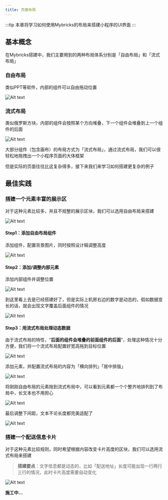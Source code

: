 ```yaml
---
title: 页面布局
---
```


:::tip
本章将学习如何使用Mybricks的布局来搭建小程序的UI界面
:::


## 基本概念
在Mybricks搭建中，我们主要用到的两种布局体系分别是「自由布局」和「流式布局」

### 自由布局
类似PPT等软件，内部的组件可以自由拖动位置

![Alt text](img/abs.gif)

### 流式布局
类似俄罗斯方块，内部的组件会按照某个方向堆叠，下一个组件会堆叠到上一个组件的后面

![Alt text](img/flow.gif)


大部分组件（包含画布）的布局方式为「流式布局」，通过流式布局，我们可以很轻松地拖拽出一个小程序页面的大体框架

但是实际的页面往往比这复杂得多，接下来我们来学习如何搭建更复杂的例子

## 最佳实践

### 搭建一个元素丰富的展示区
对于这种元素比较多，并且不规整的展示区块，我们可以选用自由布局来搭建

![Alt text](img/image.png)

#### Step1：添加自由布局组件
添加组件，配置背景图片，同时按照设计稿调整高度

![Alt text](img/image-3.png)

#### Step2：添加/调整内部元素
添加内部组件并调整位置

![Alt text](img/adjust.gif)

到这里看上去是已经搭建好了，但是实际上机房右边的数字是动态的，假如数据变长的话，就会出现文字覆盖后面组件的情况

![Alt text](img/image-5.png)

#### Step3：用流式布局处理动态数据
由于流式布局的特性，“**后面的组件会堆叠的前面组件的后面**”，处理这种情况十分方便，我们将一个流式布局配置好宽高拖到目标位置

![Alt text](img/image-4.png)

添加元素，并配置流式布局的内容为「横向排列」「居中排版」

![Alt text](img/image-6.png)

将刚刚自由布局的元素拖到流式布局中，可以看到元素都一个个整齐地排列到了布局中，长文本也不用担心

![Alt text](img/adjust2.gif)

最后调整下间距，文本不论长度都完美适配了

![Alt text](img/adjust3.gif)




### 搭建一个配送信息卡片
对于这种元素比较规则，同时希望根据内容改变卡片高度的区块，我们可以选用流式布局来搭建

> **搭建要点**：文字信息都是动态的，比如「配送地址」长度可能出现一行两行三行的情况，此时卡片高度需要自动变化

![Alt text](img/image-2.png)

**施工中...**

<!-- #### Step1：添加流式布局组件


#### Step2： -->


<!-- 详见 [画布视图](/docs/getstarted/geoView/) -->